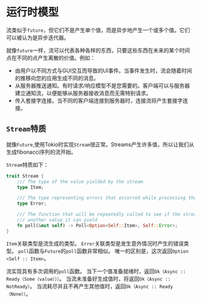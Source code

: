 # 运行时模型

流类似于`future`，但它们不是产生单个值，而是异步地产生一个或多个值。它们可以被认为是异步迭代器。

就像`future`一样，流可以代表各种各样的东西，只要这些东西在未来的某个时间点在不同的点产生离散的价值。例如：

- 由用户以不同方式与GUI交互而导致的UI事件。当事件发生时，流会随着时间的推移向您的应用生成不同的消息。
- 从服务器推送通知。有时请求/响应模型不是您需要的。客户端可以与服务器建立通知流，以便能够从服务器接收消息而无需特别请求。
- 传入套接字连接。当不同的客户端连接到服务器时，连接流将产生套接字连接。

## `Stream`特质

就像`Future`,使用Tokio时实现`Stream`很正常。Streams产生许多值，所以让我们从生成fibonacci序列的流开始。

`Stream`特质如下：

```rust
trait Stream {
    /// The type of the value yielded by the stream.
    type Item;

    /// The type representing errors that occurred while processing the computation.
    type Error;

    /// The function that will be repeatedly called to see if the stream has
    /// another value it can yield
    fn poll(&mut self) -> Poll<Option<Self::Item>, Self::Error>;
}
```

`Item`关联类型是流生成的类型。 `Error`关联类型是发生意外情况时产生的错误类型。 `poll`函数与`Future`的`poll`函数非常相似。 唯一的区别是，这次返回`Option <Self :: Item>`。

流实现具有多次调用的`poll`函数。 当下一个值准备就绪时，返回`Ok（Async :: Ready（Some（value）））`。 当流未准备好生成值时，将返回`Ok（Async :: NotReady）`。 当流耗尽并且不再产生其他值时，返回`Ok（Async :: Ready（None））`。
